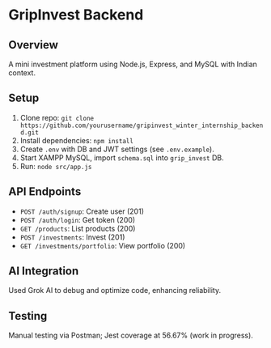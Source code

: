 # GripInvest Backend

## Overview
A mini investment platform using Node.js, Express, and MySQL with Indian context.

## Setup
1. Clone repo: `git clone https://github.com/yourusername/gripinvest_winter_internship_backend.git`
2. Install dependencies: `npm install`
3. Create `.env` with DB and JWT settings (see `.env.example`).
4. Start XAMPP MySQL, import `schema.sql` into `grip_invest` DB. 
5. Run: `node src/app.js`

## API Endpoints
- `POST /auth/signup`: Create user (201)
- `POST /auth/login`: Get token (200)
- `GET /products`: List products (200)
- `POST /investments`: Invest (201)
- `GET /investments/portfolio`: View portfolio (200)

## AI Integration
Used Grok AI to debug and optimize code, enhancing reliability.

## Testing
Manual testing via Postman; Jest coverage at 56.67% (work in progress).
